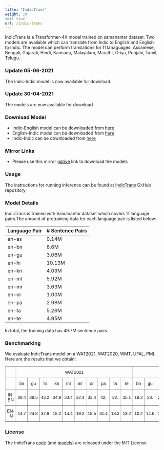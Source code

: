```yaml
---
title: "IndicTrans"
weight: 30
toc: true
url: /indic-trans
---
```

<!-- <a href="https://huggingface.co/ai4bharat/indic-trans"><img alt="Doc" src="https://img.shields.io/static/v1?url=https%3A%2F%2Fhuggingface.co%2Fai4bharat%2Findic-bert&label=Huggingface&color=green&message=indic-trans&logo=huggingface"></a> -->
  

IndicTrans is a Transformer-4X model trained on samanantar dataset. Two models are available which can translate from Indic to English and English to Indic. The model can perform translations for 11 lanaguages: Assamese, Bengali, Gujarati, Hindi, Kannada, Malayalam, Marathi, Oriya, Punjabi, Tamil, Telugu.

### Update 05-06-2021

The Indic-Indic model is now available for download

### Update 30-04-2021

The models are now available for download

<!-- ### Download

For downloading and usage instructions please follow the [IndicTrans](https://github.com/AI4Bharat/indicTrans) Repository -->

### Download Model

- Indic-English model can be downloaded from [here](https://storage.googleapis.com/samanantar-public/V0.3/models/indic-en.zip)
- English-Indic model can be downloaded from [here](https://storage.googleapis.com/samanantar-public/V0.3/models/en-indic.zip)
- Indic-Indic can be downloaded from [here](https://storage.googleapis.com/samanantar-public/V0.3/models/m2m.zip)

### Mirror Links

- Please use this mirror [gdrive](https://drive.google.com/drive/folders/1bfF2m1UzzNe_M9SB6M60BfQeTsx4zq5j?usp=sharing) link to download the models 

### Usage

The instructions for running inference can be found at [IndicTrans](https://github.com/AI4Bharat/indicTrans.git) GitHub repository 

<!--
### Usage

The easiest way to use IndicTrans is through the Huggingface transformers library. It can be simply loaded like this:

```python
from transformers import AutoModel, AutoTokenizer

tokenizer = AutoTokenizer.from_pretrained('ai4bharat/indic-trans')
model = AutoModel.from_pretrained('ai4bharat/indic-trans') 
``` -->


### Model Details

IndicTrans is trained with Samanantar dataset which covers 11 language pairs.The amount of pretraining data for each language pair is listed below:

| Language Pair | \# Sentence Pairs   |
| -------- | ----------------- |
| en-as       | 0.14M             |
| en-bn       | 8.6M             |
| en-gu       | 3.06M             |
| en-hi       | 10.13M             |
| en-kn       | 4.09M             |
| en-ml       | 5.92M             |
| en-mr       | 3.63M             |
| en-or       | 1.00M             |
| en-pa       | 2.98M             |
| en-ta       | 5.26M             |
| en-te       | 4.95M             |


In total, the training data has 49.7M sentence pairs.


### Benchmarking

We evaluate IndicTrans model on a WAT2021, WAT2020, WMT, UFAL, PMI. Here are the results that we obtain:

<style type="text/css">
.tg  {border-collapse:collapse;border-spacing:0;}
.tg td{border-color:black;border-style:solid;border-width:1px;font-family:Arial, sans-serif;font-size:14px;
  overflow:hidden;padding:10px 5px;word-break:normal;}
.tg th{border-color:black;border-style:solid;border-width:1px;font-family:Arial, sans-serif;font-size:14px;
  font-weight:normal;overflow:hidden;padding:10px 5px;word-break:normal;}
.tg .tg-9wq8{border-color:inherit;text-align:center;vertical-align:middle}
</style>
<table class="tg">
<thead>
  <tr>
    <th class="tg-9wq8"></th>
    <th class="tg-9wq8" colspan="10">WAT2021</th>
    <th class="tg-9wq8" colspan="7">WAT2020</th>
    <th class="tg-9wq8" colspan="3">WMT</th>
    <th class="tg-9wq8">UFAL</th>
    <th class="tg-9wq8">pmi</th>
  </tr>
</thead>
<tbody>
  <tr>
    <td class="tg-9wq8"></td>
    <td class="tg-9wq8">bn</td>
    <td class="tg-9wq8">gu</td>
    <td class="tg-9wq8">hi</td>
    <td class="tg-9wq8">kn</td>
    <td class="tg-9wq8">ml</td>
    <td class="tg-9wq8">mr</td>
    <td class="tg-9wq8">or</td>
    <td class="tg-9wq8">pa</td>
    <td class="tg-9wq8">ta</td>
    <td class="tg-9wq8">te</td>
    <td class="tg-9wq8">bn</td>
    <td class="tg-9wq8">gu</td>
    <td class="tg-9wq8">hi</td>
    <td class="tg-9wq8">ml</td>
    <td class="tg-9wq8">mr</td>
    <td class="tg-9wq8">ta</td>
    <td class="tg-9wq8">te</td>
    <td class="tg-9wq8">hi</td>
    <td class="tg-9wq8">gu</td>
    <td class="tg-9wq8">ta</td>
    <td class="tg-9wq8">ta</td>
    <td class="tg-9wq8">as</td>
  </tr>
  <tr>
    <td class="tg-9wq8">IN-EN</td>
    <td class="tg-9wq8">28.4</td>
    <td class="tg-9wq8">39.5</td>
    <td class="tg-9wq8">43.2</td>
    <td class="tg-9wq8">34.9</td>
    <td class="tg-9wq8">33.4</td>
    <td class="tg-9wq8">32.4</td>
    <td class="tg-9wq8">33.4</td>
    <td class="tg-9wq8">42.</td>
    <td class="tg-9wq8">32.</td>
    <td class="tg-9wq8">35.1</td>
    <td class="tg-9wq8">19.2</td>
    <td class="tg-9wq8">23.</td>
    <td class="tg-9wq8">23.5</td>
    <td class="tg-9wq8">19.6</td>
    <td class="tg-9wq8">19.6</td>
    <td class="tg-9wq8">17.9</td>
    <td class="tg-9wq8">17.8</td>
    <td class="tg-9wq8">29.4</td>
    <td class="tg-9wq8">23.4</td>
    <td class="tg-9wq8">24.3</td>
    <td class="tg-9wq8">30.1</td>
    <td class="tg-9wq8">28.7</td>
  </tr>
  <tr>
    <td class="tg-9wq8">EN-IN</td>
    <td class="tg-9wq8">14.7</td>
    <td class="tg-9wq8">24.8</td>
    <td class="tg-9wq8">37.9</td>
    <td class="tg-9wq8">18.2</td>
    <td class="tg-9wq8">14.4</td>
    <td class="tg-9wq8">19.2</td>
    <td class="tg-9wq8">18.5</td>
    <td class="tg-9wq8">31.4</td>
    <td class="tg-9wq8">13.3</td>
    <td class="tg-9wq8">13.2</td>
    <td class="tg-9wq8">10.2</td>
    <td class="tg-9wq8">14.6</td>
    <td class="tg-9wq8">19.4</td>
    <td class="tg-9wq8">6.9</td>
    <td class="tg-9wq8">12.5</td>
    <td class="tg-9wq8">5.8</td>
    <td class="tg-9wq8">7.2</td>
    <td class="tg-9wq8">25.</td>
    <td class="tg-9wq8">16.2</td>
    <td class="tg-9wq8">8.8</td>
    <td class="tg-9wq8">11.6</td>
    <td class="tg-9wq8">12</td>
  </tr>
</tbody>
</table>

### License 

The IndicTrans [code](https://github.com/AI4Bharat/indicTrans) (and [models](https://github.com/AI4Bharat/indicTrans#download-indictrans-models)) are released under the MIT License.

